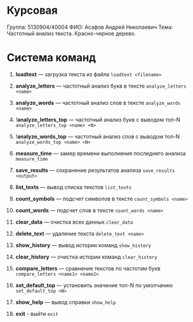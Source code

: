 # Курсовая
Группа: 5130904/40004
ФИО: Асафов Андрей Николаевич
Тема: Частотный анализ текста. Красно-черное дерево.

# Система команд

1. **loadtext** — загрузка текста из файла
   `loadtext <filename>`

2. **analyze_letters** — частотный анализ букв в тексте
   `analyze_letters <name>`

3. **analyze_words** — частотный анализ слов в тексте
   `analyze_words <name>`

4. !**analyze_letters_top** — частотный анализ букв с выводом топ-N
   `analyze_letters_top <name> <N>`

5. !**analyze_words_top** — частотный анализ слов с выводом топ-N
   `analyze_words_top <name> <N>`

6. **measure_time** — замер времени выполнения последнего анализа
   `measure_time`

7. **save_results** — сохранение результатов анализа
   `save_results <output>`

8. **list_texts** — вывод списка текстов
   `list_texts`

9. **count_symbols** — подсчет символов в тексте
    `count_symbols <name>`

10. **count_words** — подсчет слов в тексте
    `count_words <name>`

11. **clear_data** — очистка всех данных
    `clear_data`

12. **delete_text** — удаление текста
    `delete_text <name>`

13. **show_history** — вывод истории команд
    `show_history`

14. **clear_history** — очистка истории команд
    `clear_history`

15. **compare_letters** — сравнение текстов по частотам букв
    `compare_letters <name1> <name2>`

16. **set_default_top** — установить значение топ-N по умолчанию
    `set_default_top <N>`

17. **show_help** — вывод справки
    `show_help`

18. **exit** - выйти
    `exit`
